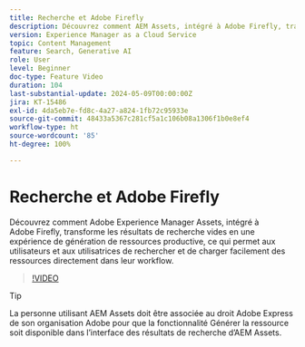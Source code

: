 ```yaml
---
title: Recherche et Adobe Firefly
description: Découvrez comment AEM Assets, intégré à Adobe Firefly, transforme les résultats de recherche vides en une expérience de génération de ressources productive.
version: Experience Manager as a Cloud Service
topic: Content Management
feature: Search, Generative AI
role: User
level: Beginner
doc-type: Feature Video
duration: 104
last-substantial-update: 2024-05-09T00:00:00Z
jira: KT-15486
exl-id: 4da5eb7e-fd8c-4a27-a824-1fb72c95933e
source-git-commit: 48433a5367c281cf5a1c106b08a1306f1b0e8ef4
workflow-type: ht
source-wordcount: '85'
ht-degree: 100%

---
```


# Recherche et Adobe Firefly

Découvrez comment Adobe Experience Manager Assets, intégré à Adobe Firefly, transforme les résultats de recherche vides en une expérience de génération de ressources productive, ce qui permet aux utilisateurs et aux utilisatrices de rechercher et de charger facilement des ressources directement dans leur workflow.

>[!VIDEO](https://video.tv.adobe.com/v/3438259/?learn=on&captions=fre_fr)


>[!TIP]
>
> La personne utilisant AEM Assets doit être associée au droit Adobe Express de son organisation Adobe pour que la fonctionnalité Générer la ressource soit disponible dans l’interface des résultats de recherche d’AEM Assets.
